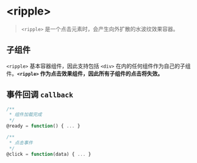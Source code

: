 # &lt;ripple&gt;

> `<ripple>` 是一个点击元素时，会产生向外扩散的水波纹效果容器。

## 子组件

`<ripple>` 基本容器组件，因此支持包括 `<div>` 在内的任何组件作为自己的子组件。**`<ripple>` 作为点击效果组件，因此所有子组件的点击将失效。**

## 事件回调 `callback`

``` js
/**
 * 组件加载完成
 */
@ready = function() { ... }

/**
 * 点击事件
 */
@click = function(data) { ... }
```

